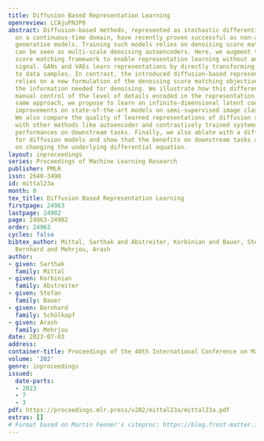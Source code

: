 ```yaml
---
title: Diffusion Based Representation Learning
openreview: LCAjuPNJP0
abstract: Diffusion-based methods, represented as stochastic differential equations
  on a continuous-time domain, have recently proven successful as non-adversarial
  generative models. Training such models relies on denoising score matching, which
  can be seen as multi-scale denoising autoencoders. Here, we augment the denoising
  score matching framework to enable representation learning without any supervised
  signal. GANs and VAEs learn representations by directly transforming latent codes
  to data samples. In contrast, the introduced diffusion-based representation learning
  relies on a new formulation of the denoising score matching objective and thus encodes
  the information needed for denoising. We illustrate how this difference allows for
  manual control of the level of details encoded in the representation. Using the
  same approach, we propose to learn an infinite-dimensional latent code that achieves
  improvements on state-of-the-art models on semi-supervised image classification.
  We also compare the quality of learned representations of diffusion score matching
  with other methods like autoencoder and contrastively trained systems through their
  performances on downstream tasks. Finally, we also ablate with a different SDE formulation
  for diffusion models and show that the benefits on downstream tasks are still present
  on changing the underlying differential equation.
layout: inproceedings
series: Proceedings of Machine Learning Research
publisher: PMLR
issn: 2640-3498
id: mittal23a
month: 0
tex_title: Diffusion Based Representation Learning
firstpage: 24963
lastpage: 24982
page: 24963-24982
order: 24963
cycles: false
bibtex_author: Mittal, Sarthak and Abstreiter, Korbinian and Bauer, Stefan and Sch\"{o}lkopf,
  Bernhard and Mehrjou, Arash
author:
- given: Sarthak
  family: Mittal
- given: Korbinian
  family: Abstreiter
- given: Stefan
  family: Bauer
- given: Bernhard
  family: Schölkopf
- given: Arash
  family: Mehrjou
date: 2023-07-03
address: 
container-title: Proceedings of the 40th International Conference on Machine Learning
volume: '202'
genre: inproceedings
issued:
  date-parts:
  - 2023
  - 7
  - 3
pdf: https://proceedings.mlr.press/v202/mittal23a/mittal23a.pdf
extras: []
# Format based on Martin Fenner's citeproc: https://blog.front-matter.io/posts/citeproc-yaml-for-bibliographies/
---
```


